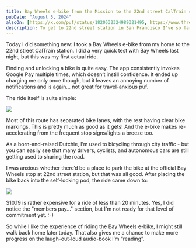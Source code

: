 ```yaml
---
title: Bay Wheels e-bike from the Mission to the 22nd street CalTrain station
pubDate: "August 5, 2024"
alsoOn: [https://x.com/puf/status/1820532324989321495, https://www.threads.net/@frankpuf/post/C-TIQ3KS1WH, https://c.im/@puf/112910919176916865]
description: To get to 22nd street station in San Francisco I've so far taken a bus (which was OK), and walked (which was beautiful, but very steep). Today I took the Bay Wheels e-bike, which you can find all over the city.
---
```


Today I did something new: I took a Bay Wheels e-bike from my home to the 22nd street CalTrain station. I did a very quick test with Bay Wheels last night, but this was my first actual ride.

Finding and unlocking a bike is quite easy. The app consistently invokes Google Pay multiple times, which doesn’t instill confidence. It ended up charging me only once though, but it leaves an annoying number of notifications and is again... not great for travel-anxious puf.

The ride itself is suite simple:

![](https://i.imgur.com/18aT5gZ.png)

Most of this route has separated bike lanes, with the rest having clear bike markings. This is pretty much as good as it gets! And the e-bike makes re-accelerating from the frequent stop signs/lights a breeze too.

As a born-and-raised Dutchie, I’m used to bicycling through city traffic - but you can easily see that many drivers, cyclists, and autonomous cars are still getting used to sharing the road.

I was anxious whether there’d be a place to park the bike at the official Bay Wheels stop at 22nd street station, but that was all good. After placing the bike back into the self-locking pod, the ride came down to:

![](https://i.imgur.com/yCChJdL.png)

$10.19 is rather expensive for a ride of less than 20 minutes. Yes, I did notice the "members pay..." section, but I'm not ready for that level of commitment yet. :-)

So while I like the experience of riding the Bay Wheels e-bike, I might still walk back home later today. That also gives me a chance to make more progress on the laugh-out-loud audio-book I’m “reading”.
